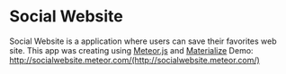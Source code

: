 # Social Website
Social Website is a application where users can save their favorites web site.
This app was creating using [Meteor.js](https://www.meteor.com) and [Materialize](http://materializecss.com)
Demo: http://socialwebsite.meteor.com/(http://socialwebsite.meteor.com/)